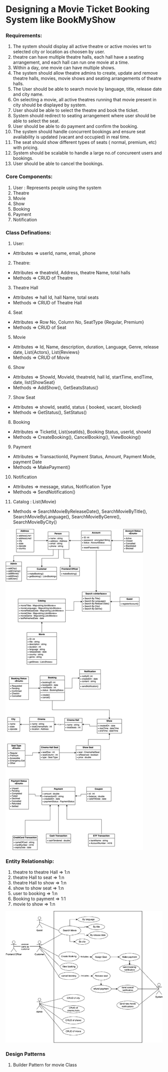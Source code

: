 # Designing a Movie Ticket Booking System like BookMyShow

### Requirements:
1. The system should display all active theatre or active movies wrt to selected city or location as choosen by user.
2. theatre can have multiple theatre halls, each hall have a seating arrangement, and each hall can run one movie at a time.
3. Within a day, one movie can have multiple shows.
4. The system should allow theatre admins to create, update and remove theatre halls, movies, movie shows and seating arrangements of theatre halls.
5. The User should be able to search movie by language, title, release date and city name.
6. On selecting a movie, all active theatres running that movie present in city should be displayed by system.
7. User should be able to select the theatre and book the ticket.
8. System should redirect to seating arrangement where user should be able to select the seat.
9. User should be able to do payment and confirm the booking.
10. The system should handle concurrent bookings and ensure seat availability is updated (vacant and occupied) in real time.
11. The seat should show different types of seats ( normal, premium, etc) with pricing.
12. System should be scalable to handle a large no.of concureent users and bookings.
13. User should be able to cancel the bookings.

### Core Components: 
1. User : Represents people using the system
2. Theatre
3. Movie
4. Show
4. Booking
5. Payment
6. Notification

### Class Definations:
1. User:
- Attributes => userId, name, email, phone 

2. Theatre: 
- Attributes => theatreId, Address, theatre Name, total halls
- Methods    => CRUD of Theatre

3. Theatre Hall
- Attributes => hall Id, hall Name, total seats
- Methods    => CRUD of Theatre Hall

4. Seat
- Attributes => Row No, Column No, SeatType {Regular, Premium}
- Methods    => CRUD of Seat

5. Movie
- Attributes => Id, Name, description, duration, Language, Genre, release date, List{Actors}, List{Reviews}
- Methods    => CRUD of Movie

6. Show
- Attributes => ShowId, MovieId, theatreId, hall Id, startTime, endTime, date, list{ShowSeat}
- Methods    => AddShow(), GetSeatsStatus()

7. Show Seat
- Attributes => showId, seatId, status { booked, vacant, blocked}
- Methods    => GetStatus(), SetStatus()

8. Booking
- Attributes => TicketId, List{seatIds}, Booking Status, userId, showId
- Methods    => CreateBooking(), CancelBooking(), ViewBooking()

9. Payment
- Attributes => TransactionId, Payment Status, Amount, Payment Mode, payment Date
- Methods    => MakePayment()

10. Notification
- Attributes => message, status, Notification Type
- Methods    => SendNotification()

11. Catalog : List{Movie}
- Methods => SearchMovieByReleaseDate(), SearchMovieByTitle(), SearchMovieByLanguage(), SearchMovieByGenre(), SearchMovieByCity()

![Class Diagram](./ClassDiagram.png)

### Entity Relationship:
1. theatre to theatre Hall => 1:n 
2. theatre Hall to seat => 1:n
3. theatre Hall to show => 1:n
4. show to show seat => 1:n
5. user to booking => 1:n
6. Booking to payment => 1:1
7. movie to show => 1:n

![Usecase Diagram](./usecaseDiagram.png)

### Design Patterns
1. Builder Pattern for movie Class 



